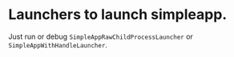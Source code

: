 Launchers to launch simpleapp.
==============

Just run or debug `SimpleAppRawChildProcessLauncher` or `SimpleAppWithHandleLauncher`.
